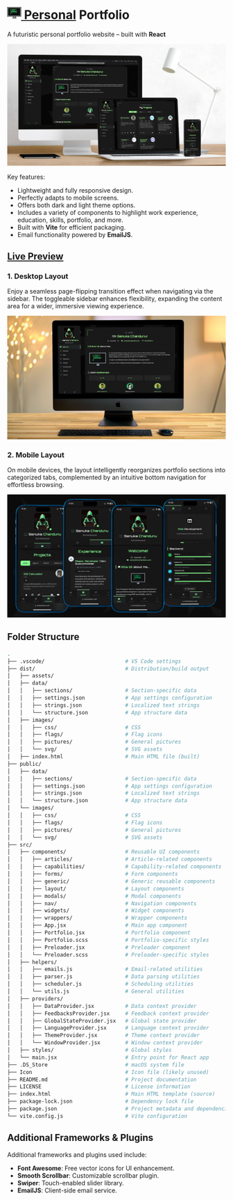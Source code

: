 # [<img src="readme-assets/logo.png"> Personal](https://nschandunu.com/) Portfolio

A futuristic personal portfolio website – built with **React**

![alt tag1](readme-assets/promo.png)

Key features:
- Lightweight and fully responsive design.
- Perfectly adapts to mobile screens.
- Offers both dark and light theme options.
- Includes a variety of components to highlight work experience, education, skills, portfolio, and more.
- Built with **Vite** for efficient packaging.
- Email functionality powered by **EmailJS**.

## [Live Preview](https://nschandunu.com/)

### 1. Desktop Layout
Enjoy a seamless page-flipping transition effect when navigating via the sidebar. The toggleable sidebar enhances flexibility, expanding the content area for a wider, immersive viewing experience.

![alt tag1](readme-assets/desktop.png)

### 2. Mobile Layout
On mobile devices, the layout intelligently reorganizes portfolio sections into categorized tabs, complemented by an intuitive bottom navigation for effortless browsing.

![alt tag1](readme-assets/mobile.png)

## Folder Structure

```bash
.
├── .vscode/                          # VS Code settings
├── dist/                             # Distribution/build output
│   ├── assets/
│   ├── data/
│   │   ├── sections/                 # Section-specific data
│   │   ├── settings.json             # App settings configuration
│   │   ├── strings.json              # Localized text strings
│   │   └── structure.json            # App structure data
│   ├── images/
│   │   ├── css/                      # CSS
│   │   ├── flags/                    # Flag icons
│   │   ├── pictures/                 # General pictures
│   │   └── svg/                      # SVG assets
│   ├── index.html                    # Main HTML file (built)
├── public/
│   ├── data/
│   │   ├── sections/                 # Section-specific data
│   │   ├── settings.json             # App settings configuration
│   │   ├── strings.json              # Localized text strings
│   │   └── structure.json            # App structure data
│   └── images/
│   │   ├── css/                      # CSS
│   │   ├── flags/                    # Flag icons
│   │   ├── pictures/                 # General pictures
│   │   └── svg/                      # SVG assets
├── src/
│   ├── components/                   # Reusable UI components
│   │   ├── articles/                 # Article-related components
│   │   ├── capabilities/             # Capability-related components
│   │   ├── forms/                    # Form components
│   │   ├── generic/                  # Generic reusable components
│   │   ├── layout/                   # Layout components
│   │   ├── modals/                   # Modal components
│   │   ├── nav/                      # Navigation components
│   │   ├── widgets/                  # Widget components
│   │   ├── wrappers/                 # Wrapper components
│   │   ├── App.jsx                   # Main app component
│   │   ├── Portfolio.jsx             # Portfolio component
│   │   ├── Portfolio.scss            # Portfolio-specific styles
│   │   ├── Preloader.jsx             # Preloader component
│   │   └── Preloader.scss            # Preloader-specific styles
│   ├── helpers/
│   │   ├── emails.js                 # Email-related utilities
│   │   ├── parser.js                 # Data parsing utilities
│   │   ├── scheduler.js              # Scheduling utilities
│   │   └── utils.js                  # General utilities
│   ├── providers/
│   │   ├── DataProvider.jsx          # Data context provider
│   │   ├── FeedbacksProvider.jsx     # Feedback context provider
│   │   ├── GlobalStateProvider.jsx   # Global state provider
│   │   ├── LanguageProvider.jsx      # Language context provider
│   │   ├── ThemeProvider.jsx         # Theme context provider
│   │   └── WindowProvider.jsx        # Window context provider
│   ├── styles/                       # Global styles
│   └── main.jsx                      # Entry point for React app
├── .DS_Store                         # macOS system file
├── Icon                              # Icon file (likely unused)
├── README.md                         # Project documentation
├── LICENSE                           # License information
├── index.html                        # Main HTML template (source)
├── package-lock.json                 # Dependency lock file
├── package.json                      # Project metadata and dependencies
└── vite.config.js                    # Vite configuration
```

## Additional Frameworks & Plugins

Additional frameworks and plugins used include:
- **Font Awesome**: Free vector icons for UI enhancement.
- **Smooth Scrollbar**: Customizable scrollbar plugin.
- **Swiper**: Touch-enabled slider library.
- **EmailJS**: Client-side email service.